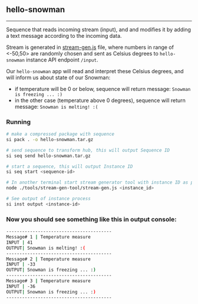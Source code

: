 ## hello-snowman
----
Sequence that reads incoming stream (input), and and modifies it by adding a text message according to the incoming data.

Stream is generated in [stream-gen.js](../tools/stream-gen-tool/stream-gen.js) file, where numbers in range of <-50,50> are randomly chosen and sent as Celsius degrees to `hello-snowman` instance API endpoint `/input`.

Our `hello-snowman` app will read and interpret these Celsius degrees, and will inform us about state of our Snowman:

- if temperature will be 0 or below, sequence will return message: `Snowman is freezing ... :)`
- in the other case (temperature above 0 degrees), sequence will return message: `Snowman is melting! :(`


### Running
```bash
# make a compressed package with sequence
si pack . -o hello-snowman.tar.gz

# send sequence to transform hub, this will output Sequence ID
si seq send hello-snowman.tar.gz

# start a sequence, this will output Instance ID
si seq start <sequence-id>

# In another terminal start stream generator tool with instance ID as parameter
node ./tools/stream-gen-tool/stream-gen.js <instance_id>

# See output of instance process
si inst output <instance-id>
```
### Now you should see something like this in output console:

```bash
----------------------------------------
Message# 1 | Temperature measure
INPUT | 41
OUTPUT| Snowman is melting! :(
----------------------------------------
Message# 2 | Temperature measure
INPUT | -33
OUTPUT| Snowman is freezing ... :)
----------------------------------------
Message# 3 | Temperature measure
INPUT | -36
OUTPUT| Snowman is freezing ... :)
----------------------------------------
```